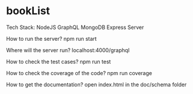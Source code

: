 # bookList

Tech Stack:
NodeJS
GraphQL
MongoDB
Express Server

How to run the server?
npm run start

Where will the server run?
localhost:4000/graphql

How to check the test cases?
npm run test

How to check the coverage of the code?
npm run coverage

How to get the documentation?
open index.html in the doc/schema folder

